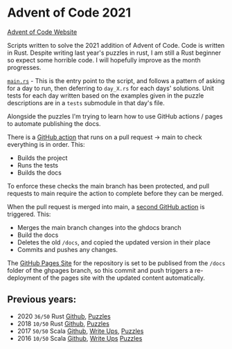 # Advent of Code 2021

[Advent of Code Website](https://adventofcode.com/)

Scripts written to solve the 2021 addition of Advent of Code. Code is written in Rust. Despite writing last year's
puzzles in rust, I am still a Rust beginner so expect some horrible code. I will hopefully improve as the month
progresses.

[`main.rs`](https://github.com/kamioftea/advent-of-code-2021/blob/main/src/main.rs) - This is the entry point to the
script, and follows a pattern of asking for a day to run, then deferring to
`day_X.rs` for each days' solutions. Unit tests for each day written based on the examples given in the puzzle
descriptions are in a `tests` submodule in that day's file.

Alongside the puzzles I'm trying to learn how to use GitHub actions / pages to automate publishing the docs.

There is a [GitHub action](./.github/workflows/rust.yml) that runs on a pull request -> main to check everything is in
order. This:

- Builds the project
- Runs the tests
- Builds the docs

To enforce these checks the main branch has been protected, and pull requests to main require the action to complete
before they can be merged.

When the pull request is merged into main, a [second GitHub action](./.github/workflows/rust-docs.yml) is triggered.
This:

- Merges the main branch changes into the ghdocs branch
- Build the docs
- Deletes the old `/docs`, and copied the updated version in their place
- Commits and pushes any changes.

The [GitHub Pages Site](https://kamioftea.github.io/advent-of-code-2021/advent_of_code_2021/) for the repository is set
to be publised from the `/docs` folder of the ghpages branch, so this commit and push triggers a re-deployment of the 
pages site with the updated content automatically.

## Previous years:

- 2020 `36/50` Rust [Github](https://github.com/kamioftea/advent-of-code-2020/tree/master),
  [Puzzles](https://adventofcode.com/2020)
- 2018 `10/50` Rust [Github](https://github.com/kamioftea/advent-of-code-2018/tree/master),
  [Puzzles](https://adventofcode.com/2018)
- 2017 `50/50` Scala [Github](https://github.com/kamioftea/advent-of-code-2017/tree/master),
  [Write Ups](https://blog.goblinoid.co.uk/tag/advent-of-code-2017/),
  [Puzzles](https://adventofcode.com/2017)
- 2016 `10/50` Scala [Github](https://github.com/kamioftea/advent-of-code-2016/tree/master),
  [Write Ups](https://kamioftea.github.io/advent-of-code-2016/)
  [Puzzles](https://adventofcode.com/2016)
  
